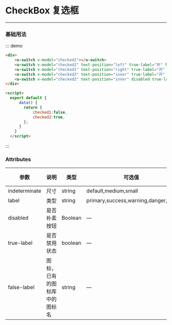 <style>
.u-switch{
  margin-right: 10px;
}
</style>

<script>
  export default {
      data() {
        return {
            checked1:false,
            checked2:true,
        };
      }
    }
  </script>

# CheckBox 复选框
----
### 基础用法

::: demo
```html
<div>
    <u-switch v-model="checked1"></u-switch>
    <u-switch v-model="checked2" text-position="left" true-label="开" false-label="关"></u-switch>
    <u-switch v-model="checked1" text-position="right" true-label="开" false-label="关"></u-switch>
    <u-switch v-model="checked2" text-position="inner" true-label="开" false-label="关"></u-switch>
    <u-switch v-model="checked2" text-position="inner" disabled true-label="开" false-label="关"></u-switch>
</div>

<script>
  export default {
      data() {
        return {
            checked1:false,
            checked2:true,
        };
      }
    }
  </script>

```
:::

### Attributes
| 参数      | 说明    | 类型      | 可选值       | 默认值   |
|---------- |-------- |---------- |-------------  |-------- |
| indeterminate     | 尺寸   | string  |   default,medium,small            |    —     |
| label     | 类型   | string    |   primary,success,warning,danger,info |     —    |
| disabled     | 是否朴素按钮   | Boolean    | — | false   |
| true-label  | 是否禁用状态    | boolean   | —   | false   |
| false-label  | 图标，已有的图标库中的图标名 | string   |  —  |  —  |
